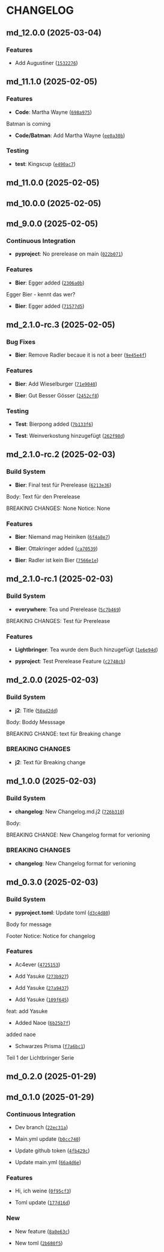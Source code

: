 # CHANGELOG


## md_12.0.0 (2025-03-04)

### Features

- Add Augustiner
  ([`1532276`](https://github.com/Codo155/databricks_ci_cd_test/commit/1532276f2d2a21caae29fa79222314bdab8d9adb))


## md_11.1.0 (2025-02-05)

### Features

- **Code**: Martha Wayne
  ([`698a975`](https://github.com/Codo155/databricks_ci_cd_test/commit/698a975139c1b8deb780fa974c3fa85133397890))

Batman is coming

- **Code/Batman**: Add Martha Wayne
  ([`ee0a30b`](https://github.com/Codo155/databricks_ci_cd_test/commit/ee0a30b3d422b07ec2dfb51244ffc6a05fb63208))

### Testing

- **test**: Kingscup
  ([`e490ac7`](https://github.com/Codo155/databricks_ci_cd_test/commit/e490ac7cda17c7540f1f3facfbae6ba00222310f))


## md_11.0.0 (2025-02-05)


## md_10.0.0 (2025-02-05)


## md_9.0.0 (2025-02-05)

### Continuous Integration

- **pyproject**: No prerelease on main
  ([`022b071`](https://github.com/Codo155/databricks_ci_cd_test/commit/022b07127bf9caad47891acf67705b617961c02e))

### Features

- **Bier**: Egger added
  ([`2306a0b`](https://github.com/Codo155/databricks_ci_cd_test/commit/2306a0b65a639567d674b0a06124155725ea107f))

Egger Bier - kennt das wer?

- **Bier**: Egger added
  ([`71577d5`](https://github.com/Codo155/databricks_ci_cd_test/commit/71577d5c9d214de0fcccb79a4d2ef144a2eedf86))


## md_2.1.0-rc.3 (2025-02-05)

### Bug Fixes

- **Bier**: Remove Radler becaue it is not a beer
  ([`9e45e4f`](https://github.com/Codo155/databricks_ci_cd_test/commit/9e45e4f0f590a15869c13acea2a2a2ab151462ca))

### Features

- **Bier**: Add Wieselburger
  ([`71e9040`](https://github.com/Codo155/databricks_ci_cd_test/commit/71e9040362f8fd6a7cf3144714f65ef9e170af23))

- **Bier**: Gut Besser Gösser
  ([`2452cf8`](https://github.com/Codo155/databricks_ci_cd_test/commit/2452cf85e287ae3e936a3c21e7e59999f80e75d0))

### Testing

- **Test**: Bierpong added
  ([`7b133f6`](https://github.com/Codo155/databricks_ci_cd_test/commit/7b133f685b838cc357014c1a264ef3f09fae67ce))

- **Test**: Weinverkostung hinzugefügt
  ([`262f98d`](https://github.com/Codo155/databricks_ci_cd_test/commit/262f98daac96b8e2577daec6417a77c4926dc1ba))


## md_2.1.0-rc.2 (2025-02-03)

### Build System

- **Bier**: Final test für Prerelease
  ([`6213e36`](https://github.com/Codo155/databricks_ci_cd_test/commit/6213e366088aff435ff45a8402feb35df19269da))

Body: Text für den Prerelease

BREAKING CHANGES: None Notice: None

### Features

- **Bier**: Niemand mag Heiniken
  ([`6f4a8e7`](https://github.com/Codo155/databricks_ci_cd_test/commit/6f4a8e7080bfa7d084781aeb28f4b4181dc1d696))

- **Bier**: Ottakringer added
  ([`ca70539`](https://github.com/Codo155/databricks_ci_cd_test/commit/ca70539a15ef439faf8dcc13e60c57a6c86e3134))

- **Bier**: Radler ist kein Bier
  ([`7566e1e`](https://github.com/Codo155/databricks_ci_cd_test/commit/7566e1ed5fe48698f1ef6b6bcc44d21d22438124))


## md_2.1.0-rc.1 (2025-02-03)

### Build System

- **everywhere**: Tea und Prerelease
  ([`5c7b469`](https://github.com/Codo155/databricks_ci_cd_test/commit/5c7b469a48412f9a8fdb9733ca00944f06dcd73f))

BREAKING CHANGES: Test für Prerelease

### Features

- **Lightbringer**: Tea wurde dem Buch hinzugefügt
  ([`1e6e94d`](https://github.com/Codo155/databricks_ci_cd_test/commit/1e6e94d18a97a3b3ea96bb3e3d7878d3e6bcad34))

- **pyproject**: Test Prerelease Feature
  ([`c2748cb`](https://github.com/Codo155/databricks_ci_cd_test/commit/c2748cb9bb65df698816065ec2ce6c58dbad12af))


## md_2.0.0 (2025-02-03)

### Build System

- **j2**: Title
  ([`50ad2dd`](https://github.com/Codo155/databricks_ci_cd_test/commit/50ad2ddede33841a10500f24afe7ff1352f293c1))

Body: Boddy Messsage

BREAKING CHANGE: text für Breaking change

### BREAKING CHANGES

- **j2**: Text für Breaking change


## md_1.0.0 (2025-02-03)

### Build System

- **changelog**: New Changelog.md.j2
  ([`726b310`](https://github.com/Codo155/databricks_ci_cd_test/commit/726b3104cf0e12cb9a11a77b6634e0d1c9722a78))

Body:

BREAKING CHANGE: New Changelog format for verioning

### BREAKING CHANGES

- **changelog**: New Changelog format for verioning


## md_0.3.0 (2025-02-03)

### Build System

- **pyproject.toml**: Update toml
  ([`d3c4d80`](https://github.com/Codo155/databricks_ci_cd_test/commit/d3c4d80f263649fb0fc3843e59e696c5007a13e9))

Body for message

Footer Notice: Notice for changelog

### Features

- Ac4ever
  ([`4725153`](https://github.com/Codo155/databricks_ci_cd_test/commit/472515393814ae53c269e811ce6b79ee1319c620))

- Add Yasuke
  ([`273b927`](https://github.com/Codo155/databricks_ci_cd_test/commit/273b9277d67dac991f39ad8085cc577fd2ca7f78))

- Add Yasuke
  ([`27a9437`](https://github.com/Codo155/databricks_ci_cd_test/commit/27a943780ffcb038cfa4d20759d8ca70e33e7098))

- Add Yasuke
  ([`109f645`](https://github.com/Codo155/databricks_ci_cd_test/commit/109f645b24779b5d43ca38092c38d4cfcb9a11dc))

feat: add Yasuke

- Added Naoe
  ([`6b25b7f`](https://github.com/Codo155/databricks_ci_cd_test/commit/6b25b7f4d6289ed5fef249f0782f4f0bd05d8d9f))

added naoe

- Schwarzes Prisma
  ([`f7a6bc1`](https://github.com/Codo155/databricks_ci_cd_test/commit/f7a6bc1d199b84a120e59fe12e6577afb8985afc))

Teil 1 der Lichtbringer Serie


## md_0.2.0 (2025-01-29)


## md_0.1.0 (2025-01-29)

### Continuous Integration

- Dev branch
  ([`22ec31a`](https://github.com/Codo155/databricks_ci_cd_test/commit/22ec31a2301de4b9ab23df5d7de58fdf5bda7a8a))

- Main.yml update
  ([`b0cc740`](https://github.com/Codo155/databricks_ci_cd_test/commit/b0cc74077494dff393d475478362a3c13599234b))

- Update github token
  ([`4fb429c`](https://github.com/Codo155/databricks_ci_cd_test/commit/4fb429cb3f04cf5bab36da0bba51cf204a3948d4))

- Update main.yml
  ([`66a4d6e`](https://github.com/Codo155/databricks_ci_cd_test/commit/66a4d6e30f944dbfea9a0fd2fb9df481e5c58a96))

### Features

- Hi, ich weine
  ([`0f95cf3`](https://github.com/Codo155/databricks_ci_cd_test/commit/0f95cf3b789ac2a260e30e121bd66c53ed439a7d))

- Toml update
  ([`177d16d`](https://github.com/Codo155/databricks_ci_cd_test/commit/177d16d35fae33d158706064716931cb8f985bec))

### New

- New feature
  ([`8a0e63c`](https://github.com/Codo155/databricks_ci_cd_test/commit/8a0e63ccf3b26513d05f5c140d1f465bab68f25c))

- New toml
  ([`2b680f5`](https://github.com/Codo155/databricks_ci_cd_test/commit/2b680f59ec244b6393ae3aec981e098ba1fbe035))
